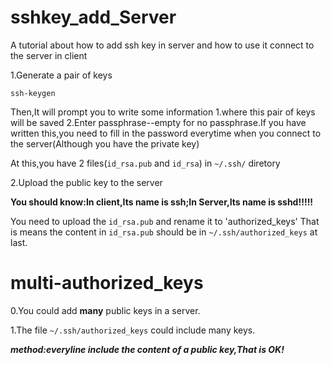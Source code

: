 # sshkey_add_Server
A tutorial about how to add ssh key in server and how to use it connect to the server in client

1.Generate a pair of keys

 `ssh-keygen`
 
 Then,It will prompt you to write some information
 1.where this pair of keys will be saved
 2.Enter passphrase--empty for no passphrase.If you have written this,you need to fill in the password everytime when you connect to the server(Although you have the private key)
 
 At this,you have 2 files(`id_rsa.pub` and `id_rsa`) in `~/.ssh/` diretory
 
 
 2.Upload the public key to the server
 
  __You should know:In client,Its name is ssh;In Server,Its name is sshd!!!!!__
 
 You need to upload the `id_rsa.pub` and rename it to 'authorized_keys'
 That is means the content in `id_rsa.pub` should be in `~/.ssh/authorized_keys` at last.

# multi-authorized_keys

 0.You could add __many__ public keys in a server.

 1.The file `~/.ssh/authorized_keys` could include many keys.

***method:everyline include the content of a public key,That is OK!***
